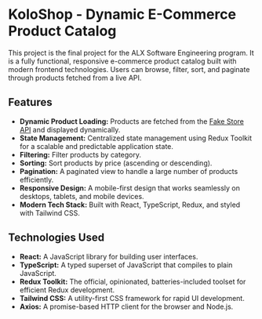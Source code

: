 # KoloShop - Dynamic E-Commerce Product Catalog

This project is the final project for the ALX Software Engineering program. It is a fully functional, responsive e-commerce product catalog built with modern frontend technologies. Users can browse, filter, sort, and paginate through products fetched from a live API.


## Features

- **Dynamic Product Loading:** Products are fetched from the [Fake Store API](https://fakestoreapi.com/) and displayed dynamically.
- **State Management:** Centralized state management using Redux Toolkit for a scalable and predictable application state.
- **Filtering:** Filter products by category.
- **Sorting:** Sort products by price (ascending or descending).
- **Pagination:** A paginated view to handle a large number of products efficiently.
- **Responsive Design:** A mobile-first design that works seamlessly on desktops, tablets, and mobile devices.
- **Modern Tech Stack:** Built with React, TypeScript, Redux, and styled with Tailwind CSS.

## Technologies Used

- **React:** A JavaScript library for building user interfaces.
- **TypeScript:** A typed superset of JavaScript that compiles to plain JavaScript.
- **Redux Toolkit:** The official, opinionated, batteries-included toolset for efficient Redux development.
- **Tailwind CSS:** A utility-first CSS framework for rapid UI development.
- **Axios:** A promise-based HTTP client for the browser and Node.js.
